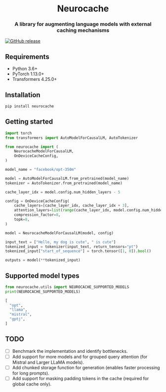 
<h1 align="center">Neurocache</h1>
<h3 align="center">
  A library for augmenting language models with external caching mechanisms 
</h3>

<a href="https://github.com/alisafaya/neurocache/releases">
  <img alt="GitHub release" src="https://img.shields.io/github/release/alisafaya/neurocache.svg">
</a>

## Requirements

* Python 3.6+
* PyTorch 1.13.0+
* Transformers 4.25.0+

## Installation

```bash
pip install neurocache
```

## Getting started

```python
import torch
from transformers import AutoModelForCausalLM, AutoTokenizer

from neurocache import (
    NeurocacheModelForCausalLM,
    OnDeviceCacheConfig,
)

model_name = "facebook/opt-350m"

model = AutoModelForCausalLM.from_pretrained(model_name)
tokenizer = AutoTokenizer.from_pretrained(model_name)

cache_layer_idx = model.config.num_hidden_layers - 5

config = OnDeviceCacheConfig(
    cache_layers=[cache_layer_idx, cache_layer_idx + 3],
    attention_layers=list(range(cache_layer_idx, model.config.num_hidden_layers)),
    compression_factor=8,
    topk=8,
)

model = NeurocacheModelForCausalLM(model, config)

input_text = ["Hello, my dog is cute", " is cute"]
tokenized_input = tokenizer(input_text, return_tensors="pt")
tokenized_input["start_of_sequence"] = torch.tensor([1, 0]).bool()

outputs = model(**tokenized_input)
```

## Supported model types

```python
from neurocache.utils import NEUROCACHE_SUPPORTED_MODELS
print(NEUROCACHE_SUPPORTED_MODELS)

[
  "opt",
  "llama",
  "mistral",
  "gptj",
]
```

## TODO

- [ ] Benchmark the implementation and identify bottlenecks.
- [ ] Add support for more models and for grouped query attention (for Mistral and Larger LLaMA models).
- [ ] Add chunked storage function for generation (enables faster processing for long prompts).
- [ ] Add support for masking padding tokens in the cache (required for global cache only).
